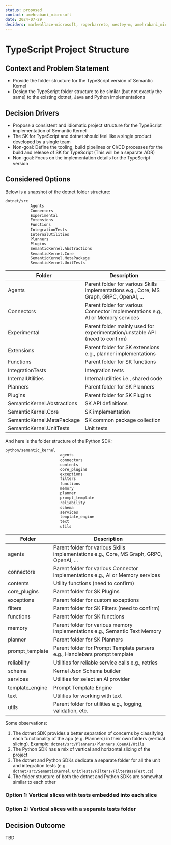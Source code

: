 ```yaml
---
status: proposed
contact: amehrabani_microsoft
date: 2024-07-29
deciders: markwallace-microsoft, rogerbarreto, westey-m, amehrabani_microsoft
---
```


# TypeScript Project Structure

## Context and Problem Statement

- Provide the folder structure for the TypeScript version of Semantic Kernel
- Design the TypeScript folder structure to be similar (but not exactly the same) to the existing dotnet, Java and Python implementations

## Decision Drivers

- Propose a consistent and idiomatic project structure for the TypeScript implementation of Semantic Kernel
- The SK for TypeScript and dotnet should feel like a single product developed by a single team
- Non-goal: Define the tooling, build pipelines or CI/CD processes for the build and release of SK for TypeScript (This will be a separate ADR)
- Non-goal: Focus on the implementation details for the TypeScript version

## Considered Options

Below is a snapshot of the dotnet folder structure:

```bash
dotnet/src
           Agents
           Connectors
           Experimental
           Extensions
           Functions
           IntegrationTests
           InternalUtilities
           Planners
           Plugins
           SemanticKernel.Abstractions
           SemanticKernel.Core
           SemanticKernel.MetaPackage
           SemanticKernel.UnitTests
```

| Folder                         | Description |
|--------------------------------|-------------|
| Agents                         | Parent folder for various Skills implementations e.g., Core, MS Graph, GRPC, OpenAI, ... |
| Connectors                     | Parent folder for various Connector implementations e.g., AI or Memory services |
| Experimental                   | Parent folder mainly used for experimentation/unstable API (need to confirm) |
| Extensions                     | Parent folder for SK extensions e.g., planner implementations |
| Functions                      | Parent folder for SK functions |
| IntegrationTests               | Integration tests |
| InternalUtilities              | Internal utilities i.e., shared code |
| Planners                       | Parent folder for SK Planners |
| Plugins                        | Parent folder for SK Plugins |
| SemanticKernel.Abstractions    | SK API definitions |
| SemanticKernel.Core            | SK implementation |
| SemanticKernel.MetaPackage     | SK common package collection |
| SemanticKernel.UnitTests       | Unit tests |


And here is the folder structure of the Python SDK:

```bash
python/semantic_kernel
                        agents
                        connectors
                        contents
                        core_plugins
                        exceptions
                        filters
                        functions
                        memory
                        planner
                        prompt_template
                        reliability
                        schema
                        services
                        template_engine
                        text
                        utils
```

| Folder                         | Description |
|--------------------------------|-------------|
| agents                         | Parent folder for various Skills implementations e.g., Core, MS Graph, GRPC, OpenAI, ... |
| connectors                     | Parent folder for various Connector implementations e.g., AI or Memory services |
| contents                       | Utility functions (need to confirm) |
| core_plugins                   | Parent folder for SK Plugins |
| exceptions                     | Parent folder for custom exceptions |
| filters                        | Parent folder for SK Filters (need to confirm) |
| functions                      | Parent folder for SK functions |
| memory                         | Parent folder for various memory implementations e.g., Semantic Text Memory |
| planner                        | Parent folder for SK Planners |
| prompt_template                | Parent folder for Prompt Template parsers e.g., Handlebars prompt template |
| reliability                    | Utilities for reliable service calls e.g., retries |
| schema                         | Kernel Json Schema builder | 
| services                       | Utilities for select an AI provider |
| template_engine                | Prompt Template Engine |
| text                           | Utilities for working with text |
| utils                          | Parent folder for utilities e.g., logging, validation, etc.


Some observations:

1. The dotnet SDK provides a better separation of concerns by classifying each functionality of the app (e.g. Planners) in their own folders (vertical slicing). Example: `dotnet/src/Planners/Planners.OpenAI/Utils`
2. The Python SDK has a mix of vertical and horizontal slicing of the project
3. The dotnet and Python SDKs dedicate a separate folder for all the unit and integration tests (e.g. `dotnet/src/SemanticKernel.UnitTests/Filters/FilterBaseTest.cs`)
4. The folder structure of both the dotnet and Python SDKs are somewhat similar to each other


### Option 1: Vertical slices with tests embedded into each slice

### Option 2: Vertical slices with a separate tests folder

## Decision Outcome

TBD